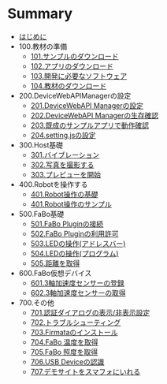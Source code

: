 # Summary

* [はじめに](README.md)
* 100.教材の準備
  * [101.サンプルのダウンロード](sample.md)
  * [102.アプリのダウンロード](app.md)
  * [103.開発に必要なソフトウェア](pc.md)
  * [104.教材のダウンロード](docs.md)
* 200.DeviceWebAPIManagerの設定
  * [201.DeviceWebAPI Managerの設定](manager.md)
  * [202.DeviceWebAPI Managerの生存確認](available.md)
  * [203.既成のサンプルアプリで動作確認](webapp.md)
  * [204.setting.jsの設定](setting.md)
* 300.Host基礎
  * [301.バイブレーション](host_vibration.md)
  * [302.写真を撮影する](host_takepic.md)
  * [303.プレビューを開始](host_preview.md)
* 400.Robotを操作する
  * [401.Robot操作の基礎](robot_basic.md)
  * [401.Robot操作のサンプル](robot_sample.md)
* 500.FaBo基礎
  * [501.FaBo Pluginの接続](fabo.md)
  * [502.FaBo Pluginの利用許可](permission.md)
  * [503.LEDの操作\(アドレスバー\)](fabo_led1.md)
  * [504.LEDの操作\(プログラム\)](fabo_led2.md)
  * [505.距離を取得](fabo_distance.md)
* 600.FaBo仮想デバイス
  * [601.3軸加速度センサーの登録](virtual_3axis.md)
  * [602.3軸加速度センサーの取得](virtual_3axis_regist.md)
* 700.その他
  * [701.認証ダイアログの表示/非表示設定](oauth.md)
  * [702.トラブルシューティング](trouble.md)
  * [703.Firmataのインストール](firmata.md)
  * [704.FaBo 温度を取得](fabo_temperature.md)
  * [705.FaBo 照度を取得](light.md)
  * [706.USB Deviceの認識](usbdevice.md)
  * [707.デモサイトをスマフォにいれる](demo.md)
